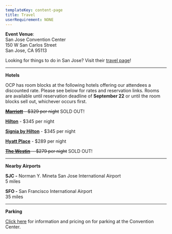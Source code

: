 ```yaml
---
templateKey: content-page
title: Travel
userRequirement: NONE
---
```

**Event Venue**: \
San Jose Convention Center\
150 W San Carlos Street\
San Jose, CA 95113

Looking for things to do in San Jose? Visit their [travel page](https://www.sanjose.org/things-to-do)!

- - -

**Hotels**

OCP has room blocks at the following hotels offering our attendees a discounted rate. Please see below for rates and reservation links. Rooms are available until reservation deadline of **September 22** or until the room blocks sell out, whichever occurs first. 

<s>**[Marriott](https://book.passkey.com/gt/219026705?gtid=cbebe39369b0f8ffde074c9fdf6149)** - $329 per night</s>  SOLD OUT!

**[Hilton](https://www.hilton.com/en/attend-my-event/sjcshhf-ocp-238c8b12-656c-4133-91b1-c7a0e5cf681d/)** - $345 per night 

**[Signia by Hilton](https://www.hilton.com/en/book/reservation/rooms/?ctyhocn=SJCSMSA&arrivalDate=2023-10-15&departureDate=2023-10-20&groupCode=OCP23&room1NumAdults=1&cid=OM%2CWW%2CHILTONLINK%2CEN%2CDirectLink)** - $345 per night 

**[Hyatt Place](https://www.hyatt.com/en-US/group-booking/SJCZJ/G-FNTC)** - $289 per night

<s>**[The Westin](https://www.marriott.com/event-reservations/reservation-link.mi?id=1689876462802&key=GRP&app=resvlink)**  - $279 per night</s>  SOLD OUT!

- - -

**Nearby Airports**

**SJC -** Norman Y. Mineta San Jose International Airport\
5 miles

**SFO -** San Francisco International Airport \
35 miles 

- - -

**Parking**

[Click here](https://www.sanjose.org/pdf/convention-center-parking) for information and pricing on for parking at the Convention Center.